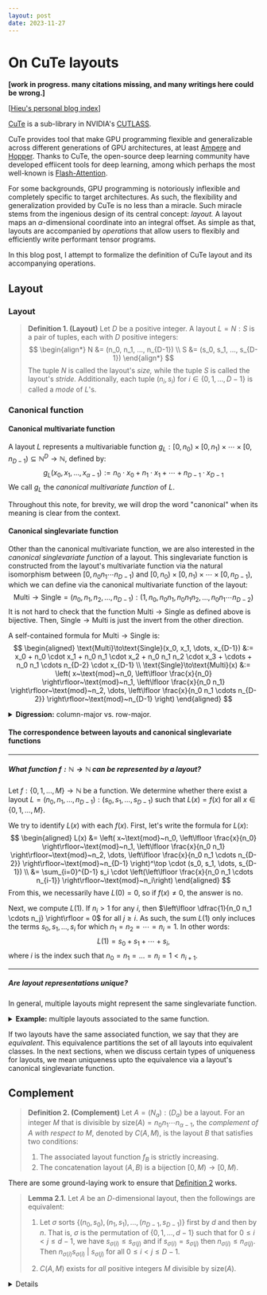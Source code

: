 ```yaml
---
layout: post
date: 2023-11-27
---
```


# On CuTe layouts

**[work in progress. many citations missing, and many writings here could be wrong.]**

[[Hieu's personal blog index](./index)]

[CuTe](https://github.com/NVIDIA/cutlass/tree/main/include/cute) is a
sub-library in NVIDIA's [CUTLASS](https://github.com/nvidia/cutlass).

CuTe provides tool that make GPU programming flexible and generalizable across
different generations of GPU architectures, at least
[Ampere](https://www.nvidia.com/en-us/data-center/ampere-architecture/) and
[Hopper](https://www.nvidia.com/en-us/data-center/technologies/hopper-architecture/).
Thanks to CuTe, the open-source deep learning community have developed effiicent
tools for deep learning, among which perhaps the most well-known is
[Flash-Attention](https://github.com/Dao-AILab/flash-attention).

For some backgrounds, GPU programming is notoriously inflexible and completely
specific to target architectures. As such, the flexibility and generalization
provided by CuTe is no less than a miracle. Such miracle stems from the
ingenious design of its central concept:
*layout.* A layout maps an $\alpha$-dimensional coordinate into an integral
offset. As simple as that, layouts are accompanied by *operations* that allow
users to flexibly and efficiently write performant tensor programs.

In this blog post, I attempt to formalize the definition of CuTe layout and its
accompanying operations.

## Layout

### Layout
<div id="layout-def"></div>

>**Definition 1. (Layout)** Let $D$ be a positive integer. A layout $L = N :
S$ is a pair of tuples, each with $D$ positive integers:
>$$
\begin{align*}
N &= (n_0, n_1, ..., n_{D-1}) \\
S &= (s_0, s_1, ..., s_{D-1})
\end{align*}
>$$
> The tuple $N$ is called the layout's *size,* while the tuple $S$ is called the
layout's *stride.* Additionally, each tuple $(n_i, s_i)$ for $i \in \{0, 1,
\dots, D-1\}$ is called a *mode* of $L$'s.

### Canonical function

#### Canonical multivariate function
A layout $L$ represents a multivariable function $g_L : [0, n_0) \times [0,
n_1) \times \cdots \times [0, n_{D - 1}) \subseteq \mathbb{N}^{D} \to
\mathbb{N}$, defined by:
$$
g_L(x_0, x_1, \dots, x_{\alpha-1}) := n_0 \cdot x_0 + n_1 \cdot x_1 + \cdots + n_{D-1} \cdot x_{D-1}
$$
We call $g_L$ the *canonical multivariate function* of $L$.

Throughout this note, for brevity, we will drop the word "canonical" when its
meaning is clear from the context.

#### Canonical singlevariate function
Other than the canonical multivariate function, we are also interested in the
*canonical singlevariate function* of a layout. This singlevariate function is
constructed from the layout's multivariate function via the natural isomorphism
between $[0, n_0 n_1 \cdots n_{D-1})$ and $[0, n_0) \times [0, n_1) \times
\cdots \times [0, n_{D - 1})$, which we can define via the canonical
multivariate function of the layout:
$$
\text{Multi}\to\text{Single}
    = (n_0, n_1, n_2, \dots, n_{D-1}) :
      (1, n_0, n_0 n_1, n_0 n_1 n_2, \dots, n_0 n_1 \cdots n_{D-2})
$$
It is not hard to check that the function $\text{Multi}\to\text{Single}$ as
defined above is bijective. Then, $\text{Single}\to\text{Multi}$ is just the
invert from the other direction.

A self-contained formula for $\text{Multi}\to\text{Single}$ is:
$$
\begin{aligned}
\text{Multi}\to\text{Single}(x_0, x_1, \dots, x_{D-1})
  &:= x_0
    + n_0 \cdot x_1
    + n_0 n_1 \cdot x_2
    + n_0 n_1 n_2 \cdot x_3
    + \cdots
    + n_0 n_1 \cdots n_{D-2} \cdot x_{D-1} \\
\text{Single}\to\text{Multi}(x)
  &:= \left(
    x~\text{mod}~n_0,
    \left\lfloor \frac{x}{n_0} \right\rfloor~\text{mod}~n_1,
    \left\lfloor \frac{x}{n_0 n_1} \right\rfloor~\text{mod}~n_2,
    \dots,
    \left\lfloor \frac{x}{n_0 n_1 \cdots n_{D-2}} \right\rfloor~\text{mod}~n_{D-1}
  \right)
\end{aligned}
$$
<details markdown='1'>
<summary><b>Digression:</b> column-major vs. row-major.</summary>

The way we define the singlevariate function of a layout corresponds to how we
traverse the layout's $D$-dimensional coordinate space from left to right. This
traversal is sometimes called the *column-major* traversal. Column-major
traversal is used in MATLAB and Fortran. In contrast, most modern deep learning
framework like `numpy`, `torch`, and `jax` ise the row-major traversal. It is
possible to redefine the entire theory on layouts using row-major traversal, but
we choose to follow CuTe's original choice of being column-major.

</details>

#### The correspondence between layouts and canonical singlevariate functions

<hr>

##### What function $f: \mathbb{N} \to \mathbb{N}$ can be represented by a layout?

Let $f: \{0, 1, ..., M\} \to \mathbb{N}$ be a function. We determine whether
there exist a layout $L = (n_0, n_1, \dots , n_{D-1}) : (s_0, s_1, \dots,
s_{D-1})$ such that $L(x) = f(x)$ for all $x \in \{0, 1, \dots, M\}$.

We try to identify $L(x)$ with each $f(x)$. First, let's write the formula for $L(x)$:
$$
\begin{aligned}
L(x)
  &= \left(
    x~\text{mod}~n_0,
    \left\lfloor \frac{x}{n_0} \right\rfloor~\text{mod}~n_1,
    \left\lfloor \frac{x}{n_0 n_1} \right\rfloor~\text{mod}~n_2,
    \dots,
    \left\lfloor \frac{x}{n_0 n_1 \cdots n_{D-2}} \right\rfloor~\text{mod}~n_{D-1}
  \right)^\top \cdot (s_0, s_1, \dots, s_{D-1}) \\
  &= \sum_{i=0}^{D-1} s_i \cdot \left(\left\lfloor \frac{x}{n_0 n_1 \cdots n_{i-1}} \right\rfloor~\text{mod}~n_i\right)
\end{aligned}
$$
From this, we necessarily have $L(0) = 0$, so if $f(x) \neq 0$, the answer is no.

Next, we compute $L(1)$. If $n_i > 1$ for any $i$, then $\left\lfloor
\dfrac{1}{n_0 n_1 \cdots n_j} \right\rfloor = 0$ for all $j \geq i$. As such,
the sum $L(1)$ only incluces the terms $s_0, s_1, \dots, s_i$ for which $n_1 =
n_2 = \cdots = n_i = 1$. In other words:
$$
L(1) = s_0 + s_1 + \cdots + s_i,
$$
where $i$ is the index such that $n_0 = n_1 = \dots = n_i = 1 < n_{i+1}$.

<hr>

##### Are layout representations unique?

In general, multiple layouts might represent the same singlevariate function.

<details markdown='1'>
<summary><b>Example:</b> multiple layouts associated to the same function.</summary>

The two layouts $A = (10) : (3)$ and $B = (2, 5) : (3, 6)$ share the same
function: $f_A(x) = f_B(x) = 3x$  for all $x \in \{0, 1, \dots 9 \}$.

</details>

If two layouts have the same associated function, we say that they are
*equivalent*. This equivalence partitions the set of all layouts into equivalent
classes. In the next sections, when we discuss certain types of uniqueness for
layouts, we mean uniqueness upto the equivalence via a layout's canonical
singlevariate function.


## Complement

<div id="complement-def"></div>

> **Definition 2. (Complement)**
Let $A = (N_a) : (D_a)$ be a layout.  For an integer $M$ that is divisible by
$\text{size}(A) = n_0 n_1 \cdots n_{\alpha-1}$, the *complement of $A$ with
respect to $M$*, denoted by $C(A, M)$, is the layout $B$ that satisfies two
conditions:
> 1. The associated layout function $f_B$ is strictly increasing.
> 2. The concatenation layout $(A, B)$ is a bijection $[0, M) \to [0, M)$.

There are some ground-laying work to ensure that [Definition 2](#complement-def) works.

<div id="complement-exist"></div>

> **Lemma 2.1.** Let $A$ be an $D$-dimensional layout, then the followings are equivalent:
>
> 1. Let $\sigma$ sorts $\{(n_0, s_0), (n_1, s_1), \dots, (n_{D-1}, s_{D-1})\}$
first by $d$ and then by $n$.
That is, $\sigma$ is the permutation of $\{0, 1, \dots, d-1\}$ such that for $0
\leq i < j \leq d-1$, we have $s_{\sigma(i)} \leq s_{\sigma(j)}$ and if
$s_{\sigma(i)} = s_{\sigma(j)}$ then $n_{\sigma(i)} \leq n_{\sigma(j)}$.
Then $n_{\sigma(i)} s_{\sigma(i)}~|~s_{\sigma(j)}$ for all $0 \leq i < j \leq D-1$.
>
> 2. $C(A, M)$ exists for *all* positive integers $M$ divisible by $\text{size}(A)$.





<details markdown='1'>
<br><br><br><br><br><br><br><br><br><br><br><br>

Consider the layout $A = (4) : (3)$ which maps $(0, 1, 2, 3) \mapsto (0, 3, 6, 9)$.
We will try to determine the complement $B := \text{Complement}(A, 24)$.

To that end, we want to find a layout $B = (m, n) : (e, f)$ such that the
concatenation $(A, B)$ maps $[0, 24) \mapsto [0, 24)$ bijectively.

Equivalently:
$$
\begin{aligned}
&~~~~~~~~~(4, m, n) : (3, e, f)~\text{maps}~[0, 24) \mapsto [0, 24) \\
&\Longrightarrow (4, 3, 2) : (3, 1, 12)~\text{maps}~[0, 24) \mapsto [0, 24) \\
\end{aligned}
$$

Therefore $B = (3, 2) : (1, 12)$.

In fact, more generally, we have $\text{complement}(A, 12k) = (3, 2k) : (1, 12)$ for
each positive integer $k$.

Maybe another more general rule is that
$\boxed{ \text{complement}\big( (n) : (d), knd \big) = (d, k) : (1, nd) }$.
</details>